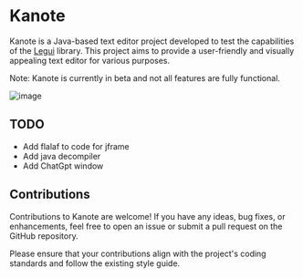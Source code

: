# Kanote

Kanote is a Java-based text editor project developed to test the capabilities of the [Legui](https://https://github.com/SpinyOwl/legui) library. This project aims to provide a user-friendly and visually appealing text editor for various purposes. 

Note: Kanote is currently in beta and not all features are fully functional.

![image](https://github.com/Halqq/Kanote/assets/72313113/6a990512-09e6-4859-8080-27f0e1777ae1)


## TODO

- Add flalaf to code for jframe
- Add java decompiler
- Add ChatGpt window

## Contributions

Contributions to Kanote are welcome! If you have any ideas, bug fixes, or enhancements, feel free to open an issue or submit a pull request on the GitHub repository.

Please ensure that your contributions align with the project's coding standards and follow the existing style guide.
